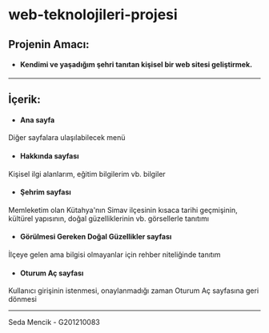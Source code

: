 # web-teknolojileri-projesi

## Projenin Amacı:


- #### Kendimi ve yaşadığım şehri tanıtan kişisel bir web sitesi geliştirmek.
---

## İçerik:


- #### Ana sayfa
Diğer sayfalara ulaşılabilecek menü


- #### Hakkında sayfası
Kişisel ilgi alanlarım, eğitim bilgilerim vb. bilgiler 


- #### Şehrim sayfası
Memleketim olan Kütahya'nın Simav ilçesinin kısaca tarihi geçmişinin, kültürel yapısının, doğal güzelliklerinin vb. görsellerle tanıtımı


- #### Görülmesi Gereken Doğal Güzellikler sayfası
İlçeye gelen ama bilgisi olmayanlar için rehber niteliğinde tanıtım


- #### Oturum Aç sayfası
Kullanıcı girişinin istenmesi, onaylanmadığı zaman Oturum Aç sayfasına geri dönmesi

---

Seda Mencik - G201210083

